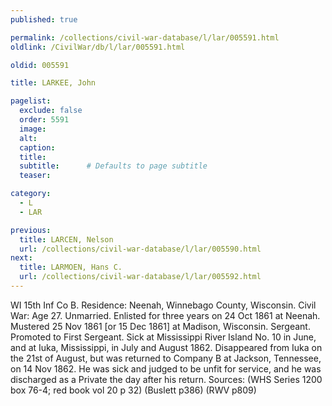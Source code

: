 ```yaml
---
published: true

permalink: /collections/civil-war-database/l/lar/005591.html
oldlink: /CivilWar/db/l/lar/005591.html

oldid: 005591

title: LARKEE, John

pagelist:
  exclude: false
  order: 5591
  image: 
  alt:
  caption:
  title:
  subtitle:      # Defaults to page subtitle
  teaser:

category: 
  - L 
  - LAR

previous:
  title: LARCEN, Nelson
  url: /collections/civil-war-database/l/lar/005590.html  
next:
  title: LARMOEN, Hans C.
  url: /collections/civil-war-database/l/lar/005592.html   
---
```

WI 15th Inf Co B. Residence: Neenah, Winnebago County, Wisconsin. Civil War: Age 27. Unmarried. Enlisted for three years on 24 Oct 1861 at Neenah. Mustered 25 Nov 1861 [or 15 Dec 1861] at Madison, Wisconsin. Sergeant. Promoted to First Sergeant. Sick at Mississippi River Island No. 10 in June, and at Iuka, Mississippi, in July and August 1862. Disappeared from Iuka on the 21st of August, but was returned to Company B at Jackson, Tennessee, on 14 Nov 1862. He was sick and judged to be unfit for service, and he was discharged as a Private the day after his return. Sources: (WHS Series 1200 box 76-4; red book vol 20 p 32) (Buslett p386) (RWV p809)